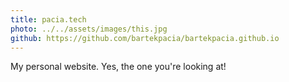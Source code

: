 ```yaml
---
title: pacia.tech
photo: ../../assets/images/this.jpg
github: https://github.com/bartekpacia/bartekpacia.github.io
---
```


My personal website. Yes, the one you're looking at!